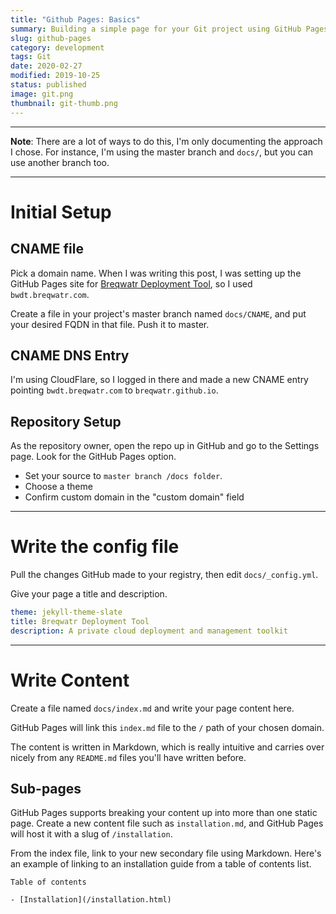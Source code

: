 ```yaml
---
title: "Github Pages: Basics"
summary: Building a simple page for your Git project using GitHub Pages
slug: github-pages
category: development
tags: Git
date: 2020-02-27
modified: 2019-10-25
status: published
image: git.png
thumbnail: git-thumb.png
---
```



---

**Note**: There are a lot of ways to do this, I'm only documenting the approach
I chose. For instance, I'm using the master branch and `docs/`, but you can use
another branch too.

---


# Initial Setup

## CNAME file

Pick a domain name. When I was writing this post, I was setting up the GitHub
Pages site for [Breqwatr Deployment Tool](http://bwdt.breqwatr.com), so I used
`bwdt.breqwatr.com`.

Create a file in your project's master branch named `docs/CNAME`, and put your
desired FQDN in that file. Push it to master.


## CNAME DNS Entry

I'm using CloudFlare, so I logged in there and made a new CNAME entry pointing
`bwdt.breqwatr.com` to `breqwatr.github.io`.


## Repository Setup

As the repository owner, open the repo up in GitHub and go to the Settings
page. Look for the GitHub Pages option.

- Set your source to `master branch /docs folder`.
- Choose a theme
- Confirm custom domain in the "custom domain" field


---

# Write the config file

Pull the changes GitHub made to your registry, then edit `docs/_config.yml`.

Give your page a title and description.

```yaml
theme: jekyll-theme-slate
title: Breqwatr Deployment Tool
description: A private cloud deployment and management toolkit
```


---

# Write Content

Create a file named `docs/index.md` and write your page content here.

GitHub Pages will link this `index.md` file to the `/` path of your chosen
domain.

The content is written in Markdown, which is really intuitive and carries over
nicely from any `README.md` files you'll have written before.


## Sub-pages

GitHub Pages supports breaking your content up into more than one static page.
Create a new content file such as `installation.md`, and GitHub Pages will
host it with a slug of `/installation`.

From the index file, link to your new secondary file using Markdown. Here's an
example of linking to an installation guide from a table of contents list.

```text
Table of contents

- [Installation](/installation.html)
```
